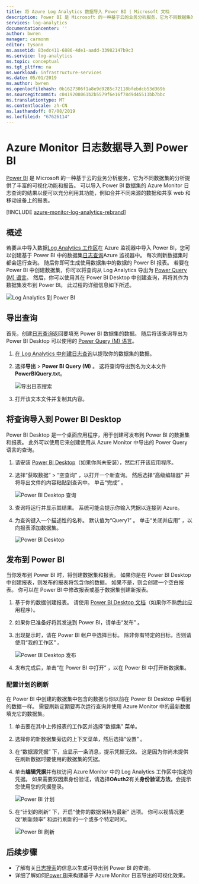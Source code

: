 ```yaml
---
title: 将 Azure Log Analytics 数据导入 Power BI | Microsoft 文档
description: Power BI 是 Microsoft 的一种基于云的业务分析服务，它为不同数据集的分析提供了丰富的可视化功能和报告。  本文介绍如何配置并将 Log Analytics 数据导入 Power BI 且将其配置为自动刷新。
services: log-analytics
documentationcenter: ''
author: bwren
manager: carmonm
editor: tysonn
ms.assetid: 83edc411-6886-4de1-aadd-33982147b9c3
ms.service: log-analytics
ms.topic: conceptual
ms.tgt_pltfrm: na
ms.workload: infrastructure-services
ms.date: 05/01/2019
ms.author: bwren
ms.openlocfilehash: 0b1627306f1a8e9d9285c72118bfebdcb53d369b
ms.sourcegitcommit: c0419208061b2b5579f6e16f78d9d45513bb7bbc
ms.translationtype: MT
ms.contentlocale: zh-CN
ms.lasthandoff: 07/08/2019
ms.locfileid: "67626114"
---
```

# <a name="import-azure-monitor-log-data-into-power-bi"></a>Azure Monitor 日志数据导入到 Power BI


[Power BI](https://powerbi.microsoft.com/documentation/powerbi-service-get-started/) 是 Microsoft 的一种基于云的业务分析服务，它为不同数据集的分析提供了丰富的可视化功能和报告。  可以导入 Power BI 数据集的 Azure Monitor 日志查询的结果以便可以充分利用其功能，例如合并不同来源的数据和共享 web 和移动设备上的报表。

[!INCLUDE [azure-monitor-log-analytics-rebrand](../../../includes/azure-monitor-log-analytics-rebrand.md)]

## <a name="overview"></a>概述
若要从中导入数据[Log Analytics 工作区](manage-access.md)在 Azure 监视器中导入 Power BI，您可以创建基于 Power BI 中的数据集[日志查询](../log-query/log-query-overview.md)Azure 监视器中。  每次刷新数据集时都会运行查询。  随后你即可生成使用数据集中的数据的 Power BI 报表。  若要在 Power BI 中创建数据集，你可以将查询从 Log Analytics 导出为 [Power Query (M) 语言](https://docs.microsoft.com/powerquery-m/power-query-m-language-specification)。  然后，你可以使用其在 Power BI Desktop 中创建查询，再将其作为数据集发布到 Power BI。  此过程的详细信息如下所述。

![Log Analytics 到 Power BI](media/powerbi/overview.png)

## <a name="export-query"></a>导出查询
首先，创建[日志查询](../log-query/log-query-overview.md)返回要填充 Power BI 数据集的数据。  随后将该查询导出为 Power BI Desktop 可以使用的 [Power Query (M) 语言](https://docs.microsoft.com/powerquery-m/power-query-m-language-specification)。

1. [在 Log Analytics 中创建日志查询](../log-query/get-started-portal.md)以提取你的数据集的数据。
2. 选择**导出** > **Power BI Query (M)** 。  这将查询导出到名为文本文件**PowerBIQuery.txt**。 

    ![导出日志搜索](media/powerbi/export-analytics.png)

3. 打开该文本文件并复制其内容。

## <a name="import-query-into-power-bi-desktop"></a>将查询导入到 Power BI Desktop
Power BI Desktop 是一个桌面应用程序，用于创建可发布到 Power BI 的数据集和报表。  此外可以使用它来创建使用从 Azure Monitor 中导出的 Power Query 语言的查询。 

1. 请安装 [Power BI Desktop](https://powerbi.microsoft.com/desktop/)（如果你尚未安装），然后打开该应用程序。
2. 选择“获取数据”   > “空查询”  ，以打开一个新查询。  然后选择“高级编辑器”  并将导出文件的内容粘贴到查询中。 单击“完成”  。

    ![Power BI Desktop 查询](media/powerbi/desktop-new-query.png)

5. 查询将运行并显示其结果。  系统可能会提示你输入凭据以连接到 Azure。  
6. 为查询键入一个描述性的名称。  默认值为“Query1”  。 单击“关闭并应用”  ，以向报表添加数据集。

    ![Power BI Desktop](media/powerbi/desktop-results.png)



## <a name="publish-to-power-bi"></a>发布到 Power BI
当你发布到 Power BI 时，将创建数据集和报表。  如果你是在 Power BI Desktop 中创建报表，则发布的报表将包含你的数据。  如果不是，则会创建一个空白报表。  你可以在 Power BI 中修改报表或基于数据集创建新报表。

1. 基于你的数据创建报表。  请使用 [Power BI Desktop 文档](https://docs.microsoft.com/power-bi/desktop-report-view)（如果你不熟悉此应用程序）。  
1. 如果你已准备好将其发送到 Power BI，请单击“发布”  。  
1. 出现提示时，请在 Power BI 帐户中选择目标。  除非你有特定的目标，否则请使用“我的工作区”  。

    ![Power BI Desktop 发布](media/powerbi/desktop-publish.png)

1. 发布完成后，单击“在 Power BI 中打开”  ，以在 Power BI 中打开新数据集。


### <a name="configure-scheduled-refresh"></a>配置计划的刷新
在 Power BI 中创建的数据集中包含的数据与你以前在 Power BI Desktop 中看到的数据一样。  需要刷新定期要再次运行查询并使用 Azure Monitor 中的最新数据填充它的数据集。  

1. 单击要在其中上传报表的工作区并选择“数据集”  菜单。 
1. 选择你的新数据集旁边的上下文菜单，然后选择“设置”  。 
1. 在“数据源凭据”  下，应显示一条消息，提示凭据无效。  这是因为你尚未提供在刷新数据时要使用的数据集的凭据。  
1. 单击**编辑凭据**并有权访问 Azure Monitor 中的 Log Analytics 工作区中指定的凭据。 如果需要双因素身份验证，请选择**OAuth2**有关**身份验证方法**，会提示您使用您的凭据登录。

    ![Power BI 计划](media/powerbi/powerbi-schedule.png)

5. 在“计划的刷新”  下，开启“使你的数据保持为最新”  选项。  你可以视情况更改“刷新频率”  和运行刷新的一个或多个特定时间。

    ![Power BI 刷新](media/powerbi/powerbi-schedule-refresh.png)



## <a name="next-steps"></a>后续步骤
* 了解有关[日志搜索](../log-query/log-query-overview.md)的信息以生成可导出到 Power BI 的查询。
* 详细了解如何[Power BI](https://powerbi.microsoft.com)来构建基于 Azure Monitor 日志导出的可视化效果。